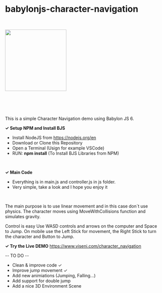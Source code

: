 # babylonjs-character-navigation
<br>

<a href="https://www.viseni.com" target="_blank"><img src="https://www.viseni.com/viseni_logo_2.png" style="width: 200px; margin-bottom: 50px"></a>
<br>
<br>

This is a simple Character Navigation demo using Babylon JS 6.

<b><span>&#10003;</span>
Setup NPM and Install BJS</b>

- Install NodeJS from https://nodejs.org/en
- Download or Clone this Repository
- Open a Terminal (Usign for example VSCode) 
- RUN: <b>npm install</b> (To Install BJS Libraries from NPM)
<br>

<b><span>&#10003;</span>
Main Code</b>
- Everything is in main.js and controller.js in js folder.
- Very simple, take a look and I hope you enjoy it
<br>

The main purpose is to use linear movement and in this case don´t use physics.
The character moves using MoveWithCollisions function and simulates gravity.

Control is easy
Use WASD controls and arrows on the computer and Space to Jump.
On mobile use the Left Stick for movement, the Right Stick to turn the character and Button to Jump.

<b><span>&#10003;</span>
Try the Live DEMO</b>
https://www.viseni.com/character_navigation


-- TO DO --
- Clean & improve code ✓
- Improve jump movement ✓
- Add new animiations (Jumping, Falling...)
- Add support for double jump
- Add a nice 3D Environment Scene